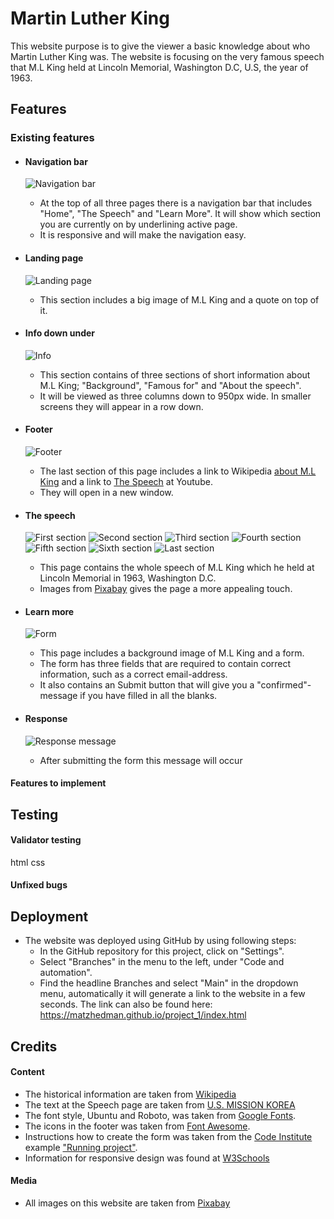 # Martin Luther King
This website purpose is to give the viewer a basic knowledge about who Martin Luther King was. The website is focusing on the very famous speech that M.L King held at Lincoln Memorial, Washington D.C, U.S, the year of 1963.

## Features
### Existing features
* #### Navigation bar
    ![Navigation bar](/assets/images/images_readme_fp/Ska%CC%88rmavbild%202022-12-03%20kl.%2014.32.00.png)
    * At the top of all three pages there is a navigation bar that includes "Home", "The Speech" and "Learn More". It will show which section you are currently on by underlining active page.
    * It is responsive and will make the navigation easy.

* #### Landing page
    ![Landing page](/assets/images/images_readme_fp/Ska%CC%88rmavbild%202022-12-03%20kl.%2015.01.43.png)
    * This section includes a big image of M.L King and a quote on top of it.

* #### Info down under
    ![Info](/assets/images/images_readme_fp/Ska%CC%88rmavbild%202022-12-03%20kl.%2015.01.58.png)
    * This section contains of three sections of short information about M.L King; "Background", "Famous for" and "About the speech".
    * It will be viewed as three columns down to 950px wide. In smaller screens they will appear in a row down.

* #### Footer
    ![Footer](/assets/images/images_readme_fp/Ska%CC%88rmavbild%202022-12-03%20kl.%2015.02.06.png)
    * The last section of this page includes a link to Wikipedia [about M.L King](https://en.wikipedia.org/wiki/Martin_Luther_King_Jr.) and a link to [The Speech](https://youtu.be/smEqnnklfYs) at Youtube.
    * They will open in a new window.

* #### The speech
    ![First section](/assets/images/images_readme_sp/Ska%CC%88rmavbild%202022-12-03%20kl.%2021.23.48.png)
    ![Second section](/assets/images/images_readme_sp/Ska%CC%88rmavbild%202022-12-03%20kl.%2021.24.13.png)
    ![Third section](/assets/images/images_readme_sp/Ska%CC%88rmavbild%202022-12-03%20kl.%2021.24.31.png)
    ![Fourth section](/assets/images/images_readme_sp/Ska%CC%88rmavbild%202022-12-03%20kl.%2021.24.42.png)
    ![Fifth section](/assets/images/images_readme_sp/Ska%CC%88rmavbild%202022-12-03%20kl.%2021.24.53.png)
    ![Sixth section](/assets/images/images_readme_sp/Ska%CC%88rmavbild%202022-12-03%20kl.%2021.30.18.png)
    ![Last section](/assets/images/images_readme_sp/Ska%CC%88rmavbild%202022-12-03%20kl.%2021.25.35.png)
    * This page contains the whole speech of M.L King which he held at Lincoln Memorial in 1963, Washington D.C.
    * Images from [Pixabay](https://pixabay.com/) gives the page a more appealing touch.
    

* #### Learn more
    ![Form](/assets/images/images_readme_tp/Ska%CC%88rmavbild%202022-12-03%20kl.%2021.48.08.png)
    * This page includes a background image of M.L King and a form.
    * The form has three fields that are required to contain correct information, such as a correct email-address.
    * It also contains an Submit button that will give you a "confirmed"-message if you have filled in all the blanks.

* #### Response
    ![Response message](/assets/images/images_readme_lastp/Ska%CC%88rmavbild%202022-12-03%20kl.%2022.19.14.png)
    * After submitting the form this message will occur

#### Features to implement

## Testing
#### Validator testing
html
css

#### Unfixed bugs

## Deployment
* The website was deployed using GitHub by using following steps:
    * In the GitHub repository for this project, click on "Settings".
    * Select "Branches" in the menu to the left, under "Code and automation".
    * Find the headline Branches and select "Main" in the dropdown menu, automatically it will generate a link to the website in a few seconds. 
The link can also be found here: 
https://matzhedman.github.io/project_1/index.html

## Credits
#### Content
* The historical information are taken from [Wikipedia](https://en.wikipedia.org/wiki/Martin_Luther_King_Jr.)
* The text at the Speech page are taken from [U.S. MISSION KOREA](https://kr.usembassy.gov/martin-luther-king-jr-dream-speech-1963/)
* The font style, Ubuntu and Roboto, was taken from [Google Fonts](https://fonts.google.com/).
* The icons in the footer was taken from [Font Awesome](https://fontawesome.com/).
* Instructions how to create the form was taken from the [Code Institute](https://learn.codeinstitute.net/dashboard) example ["Running project"](https://code-institute-org.github.io/love-running-2.0/index.html).
* Information for responsive design was found at [W3Schools](https://www.w3schools.com/css/css_rwd_intro.asp)

#### Media
* All images on this website are taken from [Pixabay](https://pixabay.com/)

